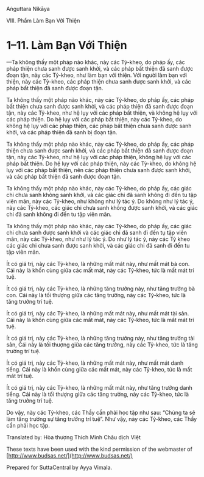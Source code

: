  

Aṅguttara Nikāya

VIII. Phẩm Làm Bạn Với Thiện

# 1–11. Làm Bạn Với Thiện

—Ta không thấy một pháp nào khác, này các Tỷ-kheo, do pháp ấy, các pháp thiện chưa sanh được sanh khởi, và các pháp bất thiện đã sanh được đoạn tận, này các Tỷ-kheo, như làm bạn với thiện. Với người làm bạn với thiện, này các Tỷ-kheo, các pháp thiện chưa sanh được sanh khởi, và các pháp bất thiện đã sanh được đoạn tận.

Ta không thấy một pháp nào khác, này các Tỷ-kheo, do pháp ấy, các pháp bất thiện chưa sanh được sanh khởi, và các pháp thiện đã sanh được đoạn tận, này các Tỷ-kheo, như hệ lụy với các pháp bất thiện, và không hệ lụy với các pháp thiện. Do hệ lụy với các pháp bất thiện, này các Tỷ-kheo, do không hệ lụy với các pháp thiện, các pháp bất thiện chưa sanh được sanh khởi, và các pháp thiện đã sanh bị đoạn tận.

Ta không thấy một pháp nào khác, này các Tỷ-kheo, do pháp ấy, các pháp thiện chưa sanh được sanh khởi, và các pháp bất thiện đã sanh được đoạn tận, này các Tỷ-kheo, như hệ lụy với các pháp thiện, không hệ lụy với các pháp bất thiện. Do hệ lụy với các pháp thiện, này các Tỷ-kheo, do không hệ lụy với các pháp bất thiện, nên các pháp thiện chưa sanh được sanh khởi, và các pháp bất thiện đã sanh được đoạn tận.

Ta không thấy một pháp nào khác, này các Tỷ-kheo, do pháp ấy, các giác chi chưa sanh không sanh khởi, và các giác chi đã sanh không đi đến tu tập viên mãn, này các Tỷ-kheo, như không như lý tác ý. Do không như lý tác ý, này các Tỷ-kheo, các giác chi chưa sanh không được sanh khởi, và các giác chi đã sanh không đi đến tu tập viên mãn.

Ta không thấy một pháp nào khác, này các Tỷ-kheo, do pháp ấy, các giác chi chưa sanh được sanh khởi và các giác chi đã sanh đi đến tụ tập viên mãn, này các Tỷ-kheo, như như lý tác ý. Do như lý tác ý, này các Tỷ kheo các giác chi chưa sanh được sanh khởi, và các giác chi đã sanh đi đến tu tập viên mãn.

Ít có giá trị, này các Tỷ-kheo, là những mất mát này, như mất mát bà con. Cái này là khốn cùng giữa các mất mát, này các Tỷ-kheo, tức là mất mát trí tuệ.

Ít có giá trị, này các Tỷ-kheo, là những tăng trưởng này, như tăng trưởng bà con. Cái này là tối thượng giữa các tăng trưởng, này các Tỷ-kheo, tức là tăng trưởng trí tuệ.

Ít có giá trị, này các Tỷ-kheo, là những mất mát này, như mất mát tài sản. Cái này là khốn cùng giữa các mất mát, này các Tỷ-kheo, tức là mất mát trí tuệ.

Ít có giá trị, này các Tỷ-kheo, là những tăng trưởng này, như tăng trưởng tài sản, Cái này là tối thượng giữa các tăng trưởng, này các Tỷ-kheo, tức là tăng trưởng trí tuệ.

Ít có giá trị, này các Tỷ-kheo, là những mất mát này, như mất mát danh tiếng. Cái này là khốn cùng giữa các mất mát, này các Tỷ-kheo, tức là mất mát trí tuệ.

Ít có giá trị, này các Tỷ-kheo, là những mất mát này, như tăng trưởng danh tiếng. Cái này là tối thượng giữa các tăng trưởng, này các Tỷ-kheo, tức là tăng trưởng trí tuệ.

Do vậy, này các Tỷ-kheo, các Thầy cần phải học tập như sau: “Chúng ta sẽ làm tăng trưởng sự tăng trưởng trí tuệ”. Như vậy, này các Tỷ-kheo, các Thầy cần phải học tập.

Translated by: Hòa thượng Thích Minh Châu dịch Việt

These texts have been used with the kind permission of the webmaster of [http://www.budsas.net/](http://www.budsas.net/)

Prepared for SuttaCentral by Ayya Vimala.